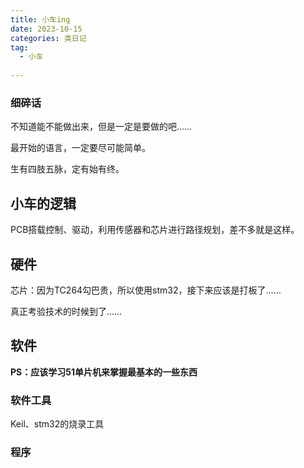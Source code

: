 ```yaml
---
title: 小车ing
date: 2023-10-15
categories: 类日记
tag:
  - 小车
  
---
```


### 细碎话
不知道能不能做出来，但是一定是要做的吧……

最开始的语言，一定要尽可能简单。

生有四肢五脉，定有始有终。

## 小车的逻辑

PCB搭载控制、驱动，利用传感器和芯片进行路径规划，差不多就是这样。
## 硬件
 芯片：因为TC264勾巴贵，所以使用stm32，接下来应该是打板了……

真正考验技术的时候到了……

##  软件
**PS：应该学习51单片机来掌握最基本的一些东西**
### 软件工具
Keil、stm32的烧录工具
### 程序

 
